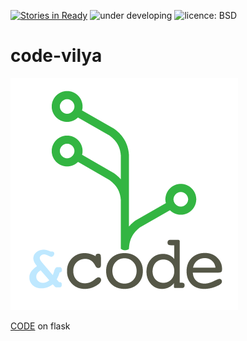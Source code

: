 [![Stories in Ready](https://badge.waffle.io/shanzi/code-vilya.png?label=ready&title=Ready)](https://waffle.io/shanzi/code-vilya)
![under developing](http://img.shields.io/badge/status-developing-yellow.svg)
![licence: BSD](http://img.shields.io/badge/licence-BSD-green.svg)

code-vilya
==========

![logo](./logo.png)

[CODE](http://douban-code.github.io) on flask
